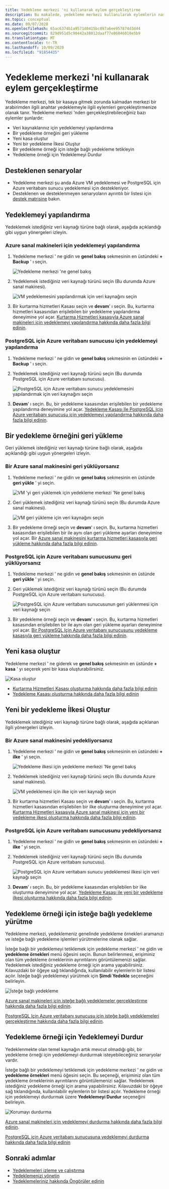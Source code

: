 ```yaml
---
title: Yedekleme merkezi 'ni kullanarak eylem gerçekleştirme
description: Bu makalede, yedekleme merkezi kullanılarak eylemlerin nasıl gerçekleştirileceği açıklanır.
ms.topic: conceptual
ms.date: 09/07/2020
ms.openlocfilehash: 65ac6374b1a9571d0415bc097a6ee957874d3d44
ms.sourcegitcommit: 829d951d5c90442a38012daaf77e86046018e5b9
ms.translationtype: MT
ms.contentlocale: tr-TR
ms.lasthandoff: 10/09/2020
ms.locfileid: "91854435"
---
```

# <a name="perform-actions-using-backup-center"></a>Yedekleme merkezi 'ni kullanarak eylem gerçekleştirme

Yedekleme merkezi, tek bir kasaya gitmek zorunda kalmadan merkezi bir arabirimden ilgili anahtar yedeklemeyle ilgili eylemleri gerçekleştirmenize olanak tanır. Yedekleme merkezi 'nden gerçekleştirebileceğiniz bazı eylemler şunlardır:

* Veri kaynaklarınız için yedeklemeyi yapılandırma
* Bir yedekleme örneğini geri yükleme
* Yeni kasa oluştur
* Yeni bir yedekleme İlkesi Oluştur
* Bir yedekleme örneği için isteğe bağlı yedekleme tetikleyin
* Yedekleme örneği için Yedeklemeyi Durdur

## <a name="supported-scenarios"></a>Desteklenen senaryolar

* Yedekleme merkezi şu anda Azure VM yedeklemesi ve PostgreSQL için Azure veritabanı sunucu yedeklemesi için destekleniyor.
* Desteklenen ve desteklenmeyen senaryoların ayrıntılı bir listesi için [destek matrisine](backup-center-support-matrix.md) bakın.

## <a name="configure-backup"></a>Yedeklemeyi yapılandırma

Yedeklemek istediğiniz veri kaynağı türüne bağlı olarak, aşağıda açıklandığı gibi uygun yönergeleri izleyin.

### <a name="configure-backup-for-azure-virtual-machines"></a>Azure sanal makineleri için yedeklemeyi yapılandırma

1. Yedekleme merkezi ' ne gidin ve **genel bakış** sekmesinin en üstündeki **+ Backup** ' ı seçin.

    ![Yedekleme merkezi 'ne genel bakış](./media/backup-center-actions/backup-center-overview-configure-backup.png)

2. Yedeklemek istediğiniz veri kaynağı türünü seçin (Bu durumda Azure sanal makinesi).

    ![VM yedeklemesini yapılandırmak için veri kaynağını seçin](./media/backup-center-actions/backup-select-datasource-vm.png)

3. Bir kurtarma hizmetleri Kasası seçin ve **devam**' ı seçin. Bu, kurtarma hizmetleri kasasından erişilebilen bir yedekleme yapılandırma deneyimine yol açar. [Kurtarma Hizmetleri kasasıyla Azure sanal makineleri için yedeklemeyi yapılandırma hakkında daha fazla bilgi edinin](tutorial-backup-vm-at-scale.md).

### <a name="configure-backup-for-azure-database-for-postgresql-server"></a>PostgreSQL için Azure veritabanı sunucusu için yedeklemeyi yapılandırma

1. Yedekleme merkezi ' ne gidin ve **genel bakış** sekmesinin en üstündeki **+ Backup** ' ı seçin.
2. Yedeklemek istediğiniz veri kaynağı türünü seçin (Bu durumda PostgreSQL için Azure veritabanı sunucusu).

    ![PostgreSQL için Azure veritabanı sunucu yedeklemesini yapılandırmak için veri kaynağını seçin](./media/backup-center-actions/backup-select-datasource-type-postgresql.png)

3. **Devam**' ı seçin. Bu, bir yedekleme kasasından erişilebilen bir yedekleme yapılandırma deneyimine yol açar. [Yedekleme Kasası Ile PostgreSQL Için Azure veritabanı sunucusu için yedeklemeyi yapılandırma hakkında daha fazla bilgi edinin](backup-azure-database-postgresql.md#configure-backup-on-azure-postgresql-databases).

## <a name="restore-a-backup-instance"></a>Bir yedekleme örneğini geri yükleme

Geri yüklemek istediğiniz veri kaynağı türüne bağlı olarak, aşağıda açıklandığı gibi uygun yönergeleri izleyin.

### <a name="if-youre-restoring-an-azure-virtual-machine"></a>Bir Azure sanal makinesini geri yüklüyorsanız

1. Yedekleme merkezi ' ne gidin ve **genel bakış** sekmesinin en üstünde **geri yükle** ' yi seçin.

    ![VM 'yi geri yüklemek için yedekleme merkezi 'Ne genel bakış](./media/backup-center-actions/backup-center-overview-restore.png)

2. Geri yüklemek istediğiniz veri kaynağı türünü seçin (Bu durumda Azure sanal makinesi).

    ![VM geri yükleme için veri kaynağını seçin](./media/backup-center-actions/restore-select-datasource-vm.png)

3. Bir yedekleme örneği seçin ve **devam**' ı seçin. Bu, kurtarma hizmetleri kasasından erişilebilen bir ile aynı olan geri yükleme ayarları deneyimine yol açar. Bir [Azure sanal makinesini kurtarma hizmetleri kasasıyla geri yükleme hakkında daha fazla bilgi edinin](backup-azure-arm-restore-vms.md#before-you-start).

### <a name="if-youre-restoring-an-azure-database-for-postgresql-server"></a>PostgreSQL için Azure veritabanı sunucusunu geri yüklüyorsanız

1. Yedekleme merkezi ' ne gidin ve **genel bakış** sekmesinin en üstünde **geri yükle** ' yi seçin.
2. Geri yüklemek istediğiniz veri kaynağı türünü seçin (Bu durumda PostgreSQL için Azure veritabanı sunucusu).

    ![PostgreSQL için Azure veritabanı sunucusunun geri yüklenmesi için veri kaynağı seçin](./media/backup-center-actions/restore-select-datasource-postgresql.png)

3. Bir yedekleme örneği seçin ve **devam**' ı seçin. Bu, kurtarma hizmetleri kasasından erişilebilen bir ile aynı olan geri yükleme ayarları deneyimine yol açar. [Bir PostgreSQL Için Azure veritabanı sunucusunu yedekleme kasasıyla geri yükleme hakkında daha fazla bilgi edinin](backup-azure-database-postgresql.md#restore).

## <a name="create-a-new-vault"></a>Yeni kasa oluştur

Yedekleme merkezi ' ne giderek ve **genel bakış** sekmesinin en üstünde **+ kasa** ' yı seçerek yeni bir kasa oluşturabilirsiniz.

![Kasa oluştur](./media/backup-center-actions/backup-center-create-vault.png)

* [Kurtarma Hizmetleri Kasası oluşturma hakkında daha fazla bilgi edinin](backup-create-rs-vault.md)
* [Yedekleme Kasası oluşturma hakkında daha fazla bilgi edinin](backup-vault-overview.md)

## <a name="create-a-new-backup-policy"></a>Yeni bir yedekleme İlkesi Oluştur

Yedeklemek istediğiniz veri kaynağı türüne bağlı olarak, aşağıda açıklanan ilgili yönergeleri izleyin.

### <a name="if-youre-backing-up-an-azure-virtual-machine"></a>Bir Azure sanal makinesini yedekliyorsanız

1. Yedekleme merkezi ' ne gidin ve **genel bakış** sekmesinin en üstündeki **+ ilke** ' yi seçin.

    ![Yedekleme ilkesi için yedekleme merkezi 'Ne genel bakış](./media/backup-center-actions/backup-center-overview-policy.png)

2. Yedeklemek istediğiniz veri kaynağı türünü seçin (Bu durumda Azure sanal makinesi).

    ![VM yedeklemesi için ilke için veri kaynağı seçin](./media/backup-center-actions/policy-select-datasource-vm.png)

3. Bir kurtarma hizmetleri Kasası seçin ve **devam**' ı seçin. Bu, kurtarma hizmetleri kasasından erişilebilen bir ilke oluşturma deneyimine yol açar. [Kurtarma Hizmetleri kasasıyla Azure sanal makinesi için yeni bir yedekleme ilkesi oluşturma hakkında daha fazla bilgi edinin](backup-azure-arm-vms-prepare.md#create-a-custom-policy).

### <a name="if-youre-backing-up-an-azure-database-for-postgresql-server"></a>PostgreSQL için Azure veritabanı sunucusunu yedekliyorsanız

1. Yedekleme merkezi ' ne gidin ve **genel bakış** sekmesinin en üstündeki **+ ilke** ' yi seçin.
2. Yedeklemek istediğiniz veri kaynağı türünü seçin (Bu durumda PostgreSQL için Azure veritabanı sunucusu).

    ![PostgreSQL için Azure veritabanı sunucu yedeklemesi ilkesi için veri kaynağı seçin](./media/backup-center-actions/policy-select-datasource-postgresql.png)

3. **Devam**' ı seçin. Bu, bir yedekleme kasasından erişilebilen bir ilke oluşturma deneyimine yol açar. [Yedekleme Kasası ile yeni bir yedekleme ilkesi oluşturma hakkında daha fazla bilgi edinin](backup-azure-database-postgresql.md#create-backup-policy).

## <a name="execute-an-on-demand-backup-for-a-backup-instance"></a>Yedekleme örneği için isteğe bağlı yedekleme yürütme

Yedekleme merkezi, yedeklemeniz genelinde yedekleme örnekleri aramanızı ve isteğe bağlı yedekleme işlemleri yürütmelerine olanak sağlar.

İsteğe bağlı bir yedeklemeyi tetiklemek için yedekleme merkezi ' ne gidin ve **yedekleme örnekleri** menü öğesini seçin. Bunun belirlenmesi, erişiminiz olan tüm yedekleme örneklerinin ayrıntılarını görüntülemenizi sağlar. Yedeklemek istediğiniz yedekleme örneği için arama yapabilirsiniz. Kılavuzdaki bir öğeye sağ tıklandığında, kullanılabilir eylemlerin bir listesi açılır. İsteğe bağlı yedeklemeyi yürütmek için **Şimdi Yedekle** seçeneğini belirleyin.

![İsteğe bağlı yedekleme](./media/backup-center-actions/backup-center-on-demand-backup.png)

[Azure sanal makineleri için isteğe bağlı yedeklemeler gerçekleştirme hakkında daha fazla bilgi edinin](backup-azure-manage-vms.md#run-an-on-demand-backup).

[PostgreSQL Için Azure veritabanı sunucusu için isteğe bağlı yedeklemeleri gerçekleştirme hakkında daha fazla bilgi edinin](backup-azure-database-postgresql.md#on-demand-backup).

## <a name="stop-backup-for-a-backup-instance"></a>Yedekleme örneği için Yedeklemeyi Durdur

Yedeklenmekte olan temel kaynağın artık mevcut olmadığı gibi, bir yedekleme örneği için yedeklemeyi durdurmak isteyebileceğiniz senaryolar vardır.

İsteğe bağlı bir yedeklemeyi tetiklemek için yedekleme merkezi ' ne gidin ve **yedekleme örnekleri** menü öğesini seçin. Bu seçeneği, erişiminiz olan tüm yedekleme örneklerinin ayrıntılarını görüntülemenizi sağlar. Yedeklemek istediğiniz yedekleme örneği için arama yapabilirsiniz. Kılavuzdaki bir öğeye sağ tıklandığında, kullanılabilir eylemlerin bir listesi açılır. Yedekleme örneği için yedeklemeyi durdurmak üzere **Yedeklemeyi Durdur** seçeneğini belirleyin.

![Korumayı durdurma](./media/backup-center-actions/backup-center-stop-protection.png)

[Azure sanal makineleri için yedeklemeyi durdurma hakkında daha fazla bilgi edinin](backup-azure-manage-vms.md#stop-protecting-a-vm).

[PostgreSQL için Azure veritabanı sunucusuna yedeklemeyi durdurma hakkında daha fazla bilgi edinin](backup-azure-database-postgresql.md#stop-protection)

## <a name="next-steps"></a>Sonraki adımlar

* [Yedeklemeleri izleme ve çalıştırma](backup-center-monitor-operate.md)
* [Yedeklemenizi yönetin](backup-center-govern-environment.md)
* [Yedeklemeleriniz hakkında Öngörüler edinin](backup-center-obtain-insights.md)
